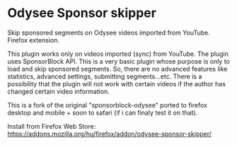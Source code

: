 # Odysee Sponsor skipper
Skip sponsored segments on Odysee videos imported from YouTube. Firefox extension.

This plugin works only on videos imported (sync) from YouTube. The plugin uses SponsorBlock API. This is a very basic plugin whose purpose is only to load and skip sponsored segments. So, there are no advanced features like statistics, advanced settings, submitting segments...etc. There is a possibility that the plugin will not work with certain videos if the author has changed certain video information. 

This is a fork of the original "sponsorblock-odysee" ported to firefox desktop and mobile + soon to safari (if i can finaly test it on that).

Install from Firefox Web Store: https://addons.mozilla.org/hu/firefox/addon/odysee-sponsor-skipper/
